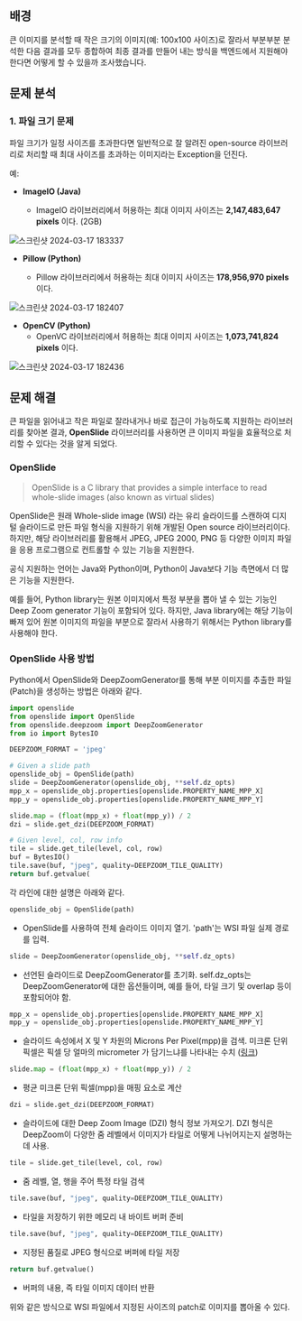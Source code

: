## 배경

큰 이미지를 분석할 때 작은 크기의 이미지(예: 100x100 사이즈)로 잘라서 부분부분 분석한 다음 결과를 모두 종합하여 최종 결과를 만들어 내는 방식을 백엔드에서 지원해야 한다면 어떻게 할 수 있을까 조사했습니다.

## 문제 분석

### 1. 파일 크기 문제

파일 크기가 일정 사이즈를 초과한다면 일반적으로 잘 알려진 open-source 라이브러리로 처리할 때 최대 사이즈를 초과하는 이미지라는 Exception을 던진다.

예:

- **ImageIO (Java)**

  - ImageIO 라이브러리에서 허용하는 최대 이미지 사이즈는 **2,147,483,647 pixels** 이다. (2GB)

![스크린샷 2024-03-17 183337](https://github.com/10000-Bagger/free-topic-study/assets/34956359/d044f4a4-ddac-490e-8ccb-2a4fe1cfb78b)

- **Pillow (Python)**

  - Pillow 라이브러리에서 허용하는 최대 이미지 사이즈는 **178,956,970 pixels** 이다.

![스크린샷 2024-03-17 182407](https://github.com/10000-Bagger/free-topic-study/assets/34956359/5e4631d6-6500-429a-88e3-d6da1c5688a8)

- **OpenCV (Python)**
  - OpenVC 라이브러리에서 허용하는 최대 이미지 사이즈는 **1,073,741,824 pixels** 이다.

![스크린샷 2024-03-17 182436](https://github.com/10000-Bagger/free-topic-study/assets/34956359/4d27f703-bbb1-40df-b3e2-68bab647a8c0)

## 문제 해결

큰 파일을 읽어내고 작은 파일로 잘라내거나 바로 접근이 가능하도록 지원하는 라이브러리를 찾아본 결과, **OpenSlide** 라이브러리를 사용하면 큰 이미지 파일을 효율적으로 처리할 수 있다는 것을 알게 되었다.

### OpenSlide

> OpenSlide is a C library that provides a simple interface to read whole-slide images (also known as virtual slides)

OpenSlide은 원래 Whole-slide image (WSI) 라는 유리 슬라이드를 스캔하여 디지털 슬라이드로 만든 파일 형식을 지원하기 위해 개발된 Open source 라이브러리이다. 하지만, 해당 라이브러리를 활용해서 JPEG, JPEG 2000, PNG 등 다양한 이미지 파일을 응용 프로그램으로 컨트롤할 수 있는 기능을 지원한다.

공식 지원하는 언어는 Java와 Python이며, Python이 Java보다 기능 측면에서 더 많은 기능을 지원한다.

예를 들어, Python library는 원본 이미지에서 특정 부분을 뽑아 낼 수 있는 기능인 Deep Zoom generator 기능이 포함되어 있다. 하지만, Java library에는 해당 기능이 빠져 있어 원본 이미지의 파일을 부분으로 잘라서 사용하기 위해서는 Python library를 사용해야 한다.

### OpenSlide 사용 방법

Python에서 OpenSlide와 DeepZoomGenerator를 통해 부분 이미지를 추출한 파일(Patch)을 생성하는 방법은 아래와 같다.

```python
import openslide
from openslide import OpenSlide
from openslide.deepzoom import DeepZoomGenerator
from io import BytesIO

DEEPZOOM_FORMAT = 'jpeg'

# Given a slide path
openslide_obj = OpenSlide(path)
slide = DeepZoomGenerator(openslide_obj, **self.dz_opts)
mpp_x = openslide_obj.properties[openslide.PROPERTY_NAME_MPP_X]
mpp_y = openslide_obj.properties[openslide.PROPERTY_NAME_MPP_Y]

slide.map = (float(mpp_x) + float(mpp_y)) / 2
dzi = slide.get_dzi(DEEPZOOM_FORMAT)

# Given level, col, row info
tile = slide.get_tile(level, col, row)
buf = BytesIO()
tile.save(buf, "jpeg", quality=DEEPZOOM_TILE_QUALITY)
return buf.getvalue(
```

각 라인에 대한 설명은 아래와 같다.

```python
openslide_obj = OpenSlide(path)
```

- OpenSlide를 사용하여 전체 슬라이드 이미지 열기. 'path'는 WSI 파일 실제 경로를 입력.

```python
slide = DeepZoomGenerator(openslide_obj, **self.dz_opts)
```

- 선언된 슬라이드로 DeepZoomGenerator를 초기화. self.dz_opts는 DeepZoomGenerator에 대한 옵션들이며, 예를 들어, 타일 크기 및 overlap 등이 포함되어야 함.

```python
mpp_x = openslide_obj.properties[openslide.PROPERTY_NAME_MPP_X]
mpp_y = openslide_obj.properties[openslide.PROPERTY_NAME_MPP_Y]
```

- 슬라이드 속성에서 X 및 Y 차원의 Microns Per Pixel(mpp)을 검색. 미크론 단위 픽셀은 픽셀 당 얼마의 micrometer 가 담기느냐를 나타내는 수치 ([링크](https://biology-statistics-programming.tistory.com/215))

```python
slide.map = (float(mpp_x) + float(mpp_y)) / 2
```

- 평균 미크론 단위 픽셀(mpp)을 매핑 요소로 계산

```python
dzi = slide.get_dzi(DEEPZOOM_FORMAT)
```

- 슬라이드에 대한 Deep Zoom Image (DZI) 형식 정보 가져오기. DZI 형식은 DeepZoom이 다양한 줌 레벨에서 이미지가 타일로 어떻게 나뉘어지는지 설명하는 데 사용.

```python
tile = slide.get_tile(level, col, row)
```

- 줌 레벨, 열, 행을 주어 특정 타일 검색

```python
tile.save(buf, "jpeg", quality=DEEPZOOM_TILE_QUALITY)
```

- 타일을 저장하기 위한 메모리 내 바이트 버퍼 준비

```python
tile.save(buf, "jpeg", quality=DEEPZOOM_TILE_QUALITY)
```

- 지정된 품질로 JPEG 형식으로 버퍼에 타일 저장

```python
return buf.getvalue()
```

- 버퍼의 내용, 즉 타일 이미지 데이터 반환

위와 같은 방식으로 WSI 파일에서 지정된 사이즈의 patch로 이미지를 뽑아올 수 있다.
